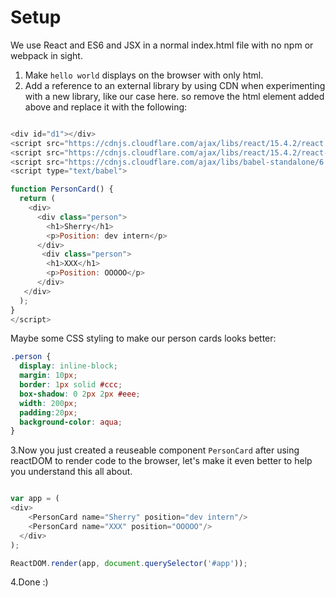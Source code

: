 
# Setup
We use React and ES6 and JSX in a normal index.html file with no npm or webpack in sight.

1. Make `hello world` displays on the browser with only html. 
2. Add a reference to an external library by using CDN when experimenting with a new library, like our case here. so remove the html element added above and replace it with the following:

```js

<div id="d1"></div>
<script src="https://cdnjs.cloudflare.com/ajax/libs/react/15.4.2/react.js"></script>
<script src="https://cdnjs.cloudflare.com/ajax/libs/react/15.4.2/react-dom.js"></script>
<script src="https://cdnjs.cloudflare.com/ajax/libs/babel-standalone/6.21.1/babel.min.js"></script>
<script type="text/babel">

function PersonCard() {
  return (
  	<div>
      <div class="person">
        <h1>Sherry</h1>
        <p>Position: dev intern</p>
      </div>
       <div class="person">
        <h1>XXX</h1>
        <p>Position: OOOOO</p>
      </div>
   </div>
  );
}
</script>
```

Maybe some CSS styling to make our person cards looks better:

```css
.person {
  display: inline-block;
  margin: 10px;
  border: 1px solid #ccc;
  box-shadow: 0 2px 2px #eee;
  width: 200px;
  padding:20px;
  background-color: aqua;
}
```

3.Now you just created a reuseable component `PersonCard` after using reactDOM to render code to the browser, let's make it even better to help you understand this all about. 

```js 

var app = (
<div>
    <PersonCard name="Sherry" position="dev intern"/>
    <PersonCard name="XXX" position="OOOOO"/>
  </div>
);

ReactDOM.render(app, document.querySelector('#app'));
```
4.Done :)